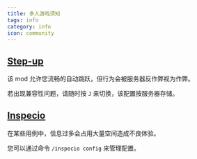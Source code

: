 ```yaml
---
title: 多人游戏须知
tags: info
category: info
icon: community
---
```


## [Step-up](https://rewrite.modrinth.com/mod/stepup)
该 mod 允许您流畅的自动跳跃，但行为会被服务器反作弊视为作弊。

若出现兼容性问题，请随时按 `J` 来切换，该配置按服务器存储。

## [Inspecio](https://modrinth.com/mod/inspecio)
在某些用例中，信息过多会占用大量空间造成不良体验。

您可以通过命令 `/inspecio config` 来管理配置。